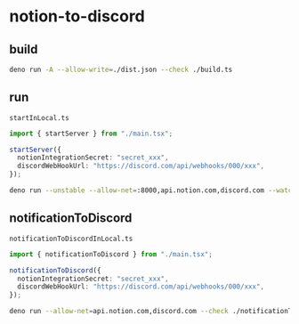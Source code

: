 # notion-to-discord

## build

```sh
deno run -A --allow-write=./dist.json --check ./build.ts
```

## run

`startInLocal.ts`

```ts
import { startServer } from "./main.tsx";

startServer({
  notionIntegrationSecret: "secret_xxx",
  discordWebHookUrl: "https://discord.com/api/webhooks/000/xxx",
});
```

```sh
deno run --unstable --allow-net=:8000,api.notion.com,discord.com --watch --check ./startInLocal.ts
```

## notificationToDiscord

`notificationToDiscordInLocal.ts`

```ts
import { notificationToDiscord } from "./main.tsx";

notificationToDiscord({
  notionIntegrationSecret: "secret_xxx",
  discordWebHookUrl: "https://discord.com/api/webhooks/000/xxx",
});
```

```sh
deno run --allow-net=api.notion.com,discord.com --check ./notificationToDiscordInLocal.ts
```
